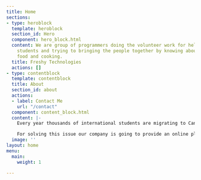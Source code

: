 ```yaml
---
title: Home
sections:
- type: heroblock
  template: heroblock
  section_id: Hero
  component: hero_block.html
  content: We are group of programmers doing the volunteer work for helping the international
    students and trying to bringing the people together by knowing about each others
    food and cooking.
  title: Freshy Technologies
  actions: []
- type: contentblock
  template: contentblock
  title: About
  section_id: about
  actions:
  - label: Contact Me
    url: "/contact"
  component: content_block.html
  content: |-
    Every year thousands of international students are migrating to Canada. Food is one of the major problems they have to face if they don’t know cooking. Buying the cooked food is very expensive in the market and they miss their cultural food too.

    For solving this issue our company is going to provide an online platform to help the international students and the people who want to learn/share their cooking skills. Please step forward for being part of this as volunteer.
  image: ''
layout: home
menu:
  main:
    weight: 1

---
```


